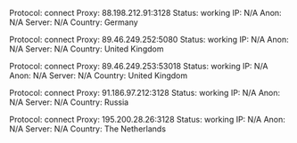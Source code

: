 Protocol: connect
Proxy: 88.198.212.91:3128
Status: working
IP: N/A
Anon: N/A
Server: N/A
Country: Germany

Protocol: connect
Proxy: 89.46.249.252:5080
Status: working
IP: N/A
Anon: N/A
Server: N/A
Country: United Kingdom

Protocol: connect
Proxy: 89.46.249.253:53018
Status: working
IP: N/A
Anon: N/A
Server: N/A
Country: United Kingdom

Protocol: connect
Proxy: 91.186.97.212:3128
Status: working
IP: N/A
Anon: N/A
Server: N/A
Country: Russia

Protocol: connect
Proxy: 195.200.28.26:3128
Status: working
IP: N/A
Anon: N/A
Server: N/A
Country: The Netherlands


